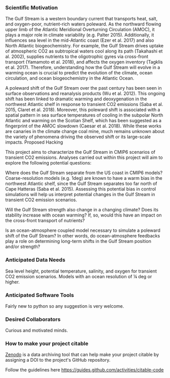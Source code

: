 ### Scientific Motivation

The Gulf Stream is a western boundary current that transports heat, salt, and oxygen-poor, nutrient-rich waters poleward. As the northward flowing upper limb of the Atlantic Meridional Overturning Circulation (AMOC), it plays a major role in climate variability (e.g. Palter 2015). Additionally, it influences sea level in the mid-Atlantic coast (Ezer et al. 2017) and also North Atlantic biogeochemistry. For example, the Gulf Stream drives uptake of atmospheric CO2 as subtropical waters cool along its path (Takahashi et al. 2002), supplies nutrients to the oligotrophic gyres via cross-front transport (Yamamoto et al. 2018), and affects the oxygen inventory (Tagklis et al. 2017). Therefore, understanding how the Gulf Stream will evolve in a warming ocean is crucial to predict the evolution of the climate, ocean circulation, and ocean biogeochemistry in the Atlantic Ocean.

A poleward shift of the Gulf Stream over the past century has been seen in surface observations and reanalysis products (Wu et al. 2012). This ongoing shift has been linked to dramatic warming and deoxygenation in the northwest Atlantic shelf in response to transient CO2 emissions (Saba et al. 2015, Claret et al. 2018). Moreover, this poleward shift is associated with a spatial pattern in sea surface temperatures of cooling in the subpolar North Atlantic and warming on the Scotian Shelf, which has been suggested as a fingerprint of the AMOC slowdown (Caesar et al. 2018). While these works are canaries in the climate change coal mine, much remains unknown about the variety of phenomena driving the observed shift or its large-scale impacts.
Proposed Hacking

This project aims to characterize the Gulf Stream in CMIP6 scenarios of transient CO2 emissions. Analyses carried out within this project will aim to explore the following potential questions:

  Where does the Gulf Stream separate from the US coast in CMIP6 models? Coarse-resolution models (e.g. 1deg) are known to have a warm bias in the northwest Atlantic shelf, since the Gulf Stream separates too far north of Cape Hatteras (Saba et al. 2015). Assessing this potential bias in control simulations will help us interpret potential changes in the Gulf Stream in transient CO2 emission scenarios.

  Will the Gulf Stream strength also change in a changing climate? Does its stability increase with ocean warming? If, so, would this have an impact on the cross-front transport of nutrients?

  Is an ocean-atmosphere coupled model necessary to simulate a poleward shift of the Gulf Stream? In other words, do ocean-atmosphere feedbacks play a role on determining long-term shifts in the Gulf Stream position and/or strength?

### Anticipated Data Needs

Sea level height, potential temperature, salinity, and oxygen for transient CO2 emission scenarios. Models with an ocean resolution of ¼ deg or higher.

### Anticipated Software Tools

Fairly new to python so any suggestion is very welcome.

### Desired Collaborators

Curious and motivated minds.


### How to make your project citable

[Zenodo](https://about.zenodo.org/) is a data archiving tool that can help make your project citable by assigning a DOI to the project's GitHub repository.

Follow the guidelines here https://guides.github.com/activities/citable-code
